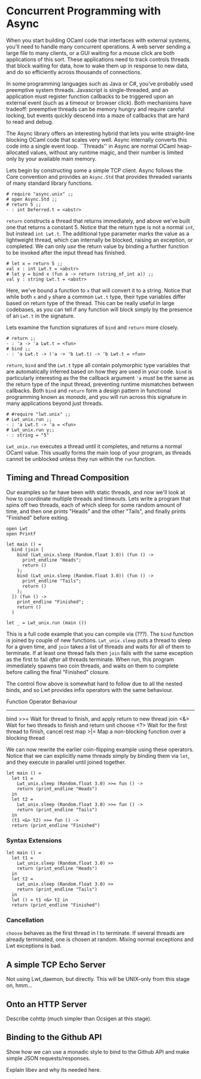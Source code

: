 # Concurrent Programming with Async

When you start building OCaml code that interfaces with external systems,
you'll need to handle many concurrent operations. A web server sending a
large file to many clients, or a GUI waiting for a mouse click are both
applications of this sort. These applications need to track controls threads
that block waiting for data, how to wake them up in response to new data, and
do so efficiently across thousands of connections.

In some programming languages such as Java or C#, you've probably used
preemptive system threads.  Javascript is single-threaded, and an application
must register function callbacks to be triggered upon an external event
(such as a timeout or browser click).  Both mechanisms have tradeoff:
preemptive threads can be memory hungry and require careful locking, but
events quickly descend into a maze of callbacks that are hard to read and
debug.

The Async library offers an interesting hybrid that lets you write
straight-line blocking OCaml code that scales very well. Async internally
converts this code into a single event loop.  ``Threads'' in Async are normal
OCaml heap-allocated values, without any runtime magic, and their number
is limited only by your available main memory. 

Lets begin by constructing some a simple TCP client.  Async follows the
Core convention and provides an `Async.Std` that provides threaded variants
of many standard library functions.

~~~~~~~~~~~~~~~~~~~~~~~~~~~ { .ocaml-toplevel }
# require "async.unix" ;;
# open Async.Std ;;
# return 5 ;;
- : int Deferred.t = <abstr>
~~~~~~~~~~~~~~~~~~~~~~~~~~~

`return` constructs a thread that returns immediately, and above we've built
one that returns a constant 5.  Notice that the return type is not a normal
`int`, but instead `int Lwt.t`. The additional type parameter marks the value
as a lightweight thread, which can internally be blocked, raising an exception,
or completed.  We can only *use* the return value by binding a further function
to be invoked after the input thread has finished.

~~~~~~~~~~~~~~~~~~~~~~~~~~~ { .ocaml-toplevel }
# let x = return 5 ;;
val x : int Lwt.t = <abstr>
# let y = bind x (fun a -> return (string_of_int a)) ;;
val y : string Lwt.t = <abstr>
~~~~~~~~~~~~~~~~~~~~~~~~~~~

Here, we've bound a function to `x` that will convert it to a string.  Notice
that while both `x` and `y` share a common `Lwt.t` type, their type variables
differ based on return type of the thread.  This can be really useful in large
codebases, as you can tell if any function will block simply by the presence
of an `Lwt.t` in the signature.

Lets examine the function signatures of `bind` and `return` more closely.

~~~~~~~~~~~~~~~~~~~~~~~~~~~ { .ocaml-toplevel }
# return ;;
- : 'a -> 'a Lwt.t = <fun>
# bind ;;
- : 'a Lwt.t -> ('a -> 'b Lwt.t) -> 'b Lwt.t = <fun>
~~~~~~~~~~~~~~~~~~~~~~~~~~~

`return`, `bind` and the `Lwt.t` type all contain polymorphic type variables
that are automatically inferred based on how they are used in your code.
`bind` is particularly interesting as the the callback argument `'a` *must* be
the same as the return type of the input thread, preventing runtime mismatches
between callbacks.  Both `bind` and `return` form a design pattern in
functional programming known as *monads*, and you will run across this
signature in many applications beyond just threads.

~~~~~~~~~~~~~~~~~~~~~~~~~~~ { .ocaml-toplevel }
# #require "lwt.unix" ;;
# Lwt_unix.run ;;
- : 'a Lwt.t -> 'a = <fun>
# Lwt_unix.run y;;
- : string = "5"
~~~~~~~~~~~~~~~~~~~~~~~~~~~

`Lwt_unix.run` executes a thread until it completes, and returns a normal OCaml
value.  This usually forms the main loop of your program, as threads cannot be
unblocked unless they run within the `run` function. 

## Timing and Thread Composition

Our examples so far have been with static threads, and now we'll look at how to
coordinate multiple threads and timeouts.  Lets write a program that spins off
two threads, each of which sleep for some random amount of time, and then one
prints "Heads" and the other "Tails", and finally prints "Finished" before
exiting.

~~~~~~~~~~~~~~~~~~~~~~~~~~~ { .ocaml }
open Lwt
open Printf

let main () =
  bind (join [
    bind (Lwt_unix.sleep (Random.float 3.0)) (fun () ->
      print_endline "Heads";
      return ()
    );
    bind (Lwt_unix.sleep (Random.float 3.0)) (fun () ->
      print_endline "Tails";
      return ()
    );
  ]) (fun () ->
    print_endline "Finished";
    return ()
  )

let _ = Lwt_unix.run (main ())
~~~~~~~~~~~~~~~~~~~~~~~~~~~

This is a full code example that you can compile via (???).  The `bind`
function is joined by couple of new functions.  `Lwt_unix.sleep` puts a thread
to sleep for a given time, and `join` takes a list of threads and waits for all
of them to terminate. If at least one thread fails then `join` fails with the
same exception as the first to fail *after* all threads terminate.  When run,
this program immediately spawns two coin threads, and waits on them to complete
before calling the final "Finished" closure.

The control flow above is somewhat hard to follow due to all the nested binds,
and so Lwt provides infix operators with the same behaviour.

Function    Operator  Behaviour
--------    --------  ---------
bind        >>=       Wait for thread to finish, and apply return to new thread
join        <&>       Wait for two threads to finish and return unit
choose      <?>       Wait for the first thread to finish, cancel rest
map         >|=       Map a non-blocking function over a blocking thread

We can now rewrite the earlier coin-flipping example using these operators.
Notice that we can explicitly name threads simply by binding them via `let`,
and they execute in parallel until joined together.

~~~~~~~~~~~~~~~~~~~~~~~~~~~ { .ocaml }
let main () =
  let t1 =
    Lwt_unix.sleep (Random.float 3.0) >>= fun () ->
    return (print_endline "Heads")
  in
  let t2 = 
    Lwt_unix.sleep (Random.float 3.0) >>= fun () ->
    return (print_endline "Tails")
  in
  (t1 <&> t2) >>= fun () ->
  return (print_endline "Finished")
~~~~~~~~~~~~~~~~~~~~~~~~~~~


### Syntax Extensions

~~~~~~~~~~~~~~~~~~~~~~~~~~~ { .ocaml }
let main () =
  let t1 =
    Lwt_unix.sleep (Random.float 3.0) >>
    return (print_endline "Heads")
  in
  let t2 = 
    Lwt_unix.sleep (Random.float 3.0) >>
    return (print_endline "Tails")
  in
  lwt () = t1 <&> t2 in
  return (print_endline "Finished")
~~~~~~~~~~~~~~~~~~~~~~~~~~~

### Cancellation

`choose` behaves as the first thread in l to terminate. If several threads are already terminated, one is chosen at random.
Mixing normal exceptions and Lwt exceptions is bad.

## A simple TCP Echo Server

Not using Lwt_daemon, but directly. This will be UNIX-only from this stage on, hmm...

## Onto an HTTP Server

Describe cohttp (much simpler than Ocsigen at this stage).

## Binding to the Github API

Show how we can use a monadic style to bind to the Github API and make simple JSON requests/responses.

<sidebar><title>A Note on Portability</title>

Explain libev and why its needed here.

</sidebar>


